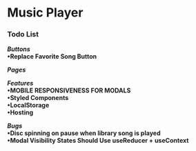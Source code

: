 # Music Player

### Todo List
***Buttons***  <br />
**•Replace Favorite Song Button**<br />

***Pages***<br />

***Features***<br />
**•MOBILE RESPONSIVENESS FOR MODALS**<br />
**•Styled Components**<br />
**•LocalStorage**<br />
**•Hosting**<br />

***Bugs***<br />
**•Disc spinning on pause when library song is played**<br />
**•Modal Visibility States Should Use useReducer + useContext**<br />